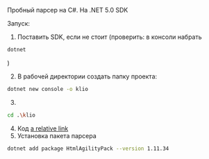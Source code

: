 Пробный парсер на C#. На .NET 5.0 SDK

Запуск:

1. Поставить SDK, если не стоит (проверить: в консоли набрать

```bash
dotnet
```
)

2. В рабочей директории создать папку проекта:
```bash
dotnet new console -o klio
```
3.

```bash
cd .\klio
```

4. Код [a relative link](Program.cs)
6. Установка пакета парсера

```bash
dotnet add package HtmlAgilityPack --version 1.11.34
```
